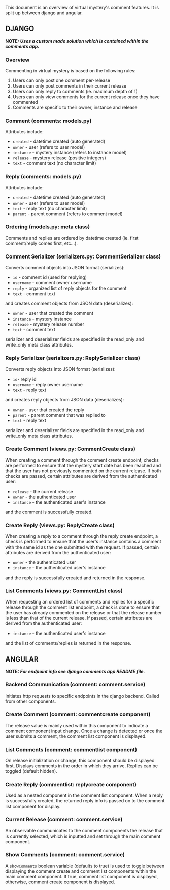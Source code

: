 This document is an overview of virtual mystery's comment features. It is split up between django and angular.

## DJANGO
 
**NOTE: _Uses a custom made solution which is contained within the comments app._**

### Overview
Commenting in virtual mystery is based on the following rules:
1. Users can only post one comment per-release
2. Users can only post comments in their current release
3. Users can only reply to comments (ie. maximum depth of 1)
4. Users can only view comments for the current release once they have commented
5. Comments are specific to their owner, instance and release

### Comment (comments: models.py)
Attributes include:
- `created` - datetime created (auto generated)
- `owner` - user (refers to user model)
- `instance` - mystery instance (refers to instance model)
- `release` - mystery release (positive integers)
- `text` - comment text (no character limit)

### Reply (comments: models.py)
Attributes include:
- `created` - datetime created (auto generated)
- `owner` - user (refers to user model)
- `text` - reply text (no character limit)
- `parent` - parent comment (refers to comment model)

### Ordering (models.py: meta class)
Comments and replies are ordered by datetime created (ie. first comment/reply comes first, etc...).

### Comment Serializer (serializers.py: CommentSerializer class)
Converts comment objects into JSON format (serializes): 

- `id` - comment id (used for replying)
- `username` - comment owner username
- `reply` - organized list of reply objects for the comment
- `text` - comment text

and creates comment objects from JSON data (deserializes):
	
- `owner` - user that created the comment
- `instance` - mystery instance
- `release` - mystery release number 
- `text` - comment text

serializer and deserializer fields are specified in the read_only and write_only meta class attributes.

### Reply Serializer (serializers.py: ReplySerializer class)
Converts reply objects into JSON format (serializes):

- `id`- reply id
- `username` - reply owner username
- `text` - reply text

and creates reply objects from JSON data (deserializes):

- `owner` - user that created the reply
- `parent` - parent comment that was replied to
- `text` - reply text

serializer and deserializer fields are specified in the read_only and write_only meta class attributes.

### Create Comment  (views.py: CommentCreate class)
When creating a comment through the comment create endpoint, checks are performed to ensure that the mystery start date has been reached and that the user has not previously commented on the current release. If both checks are passed, certain attributes are derived from the authenticated user:

- `release` - the current release
- `owner` - the authenticated user
- `instance` - the authenticated user's instance

and the comment is successfully created.

### Create Reply  (views.py: ReplyCreate class)
When creating a reply to a comment through the reply create endpoint, a check is performed to ensure that the user's instance contains a comment with the same id as the one submitted with the request. If passed, certain attributes are derived from the authenticated user:

- `owner` - the authenticated user
- `instance` - the authenticated user's instance

and the reply is successfully created and returned in the response. 

### List Comments (views.py: CommentList class)
When requesting an ordered list of comments and replies for a specific release through the comment list endpoint, a check is done to ensure that the user has already commented on the release or that the release number is less than that of the current release. If passed, certain attributes are derived from the authenticated user:

- `instance` - the authenticated user's instance

and the list of comments/replies is returned in the response.


## ANGULAR

**NOTE: _For endpoint info see django comments app README file._**

### Backend Communication (comment: comment.service)
Initiates http requests to specific endpoints in the django backend. Called from other components.

### Create Comment  (comment: commentcreate component)
The release value is mainly used within this component to indicate a comment component input change. Once a change is detected or once the user submits a comment, the comment list component is displayed.  

### List Comments (comment: commentlist component)
On release initialization or change, this component should be displayed first. Displays comments in the order in which they arrive. Replies can be toggled (default hidden). 

### Create Reply (commentlist: replycreate component)
Used as a nested component in the comment list component. When a reply is successfully created, the returned reply info is passed on to the comment list component for display. 

### Current Release (comment: comment.service)
An observable communicates to the comment components the release that is currently selected, which is inputted and set through the main comment component.

### Show Comments (comment: comment.service)
A `showComments` boolean variable (defaults to true) is used to toggle between displaying the comment create and comment list components within the main comment component. If true, comment list component is displayed, otherwise, comment create component is displayed. 

